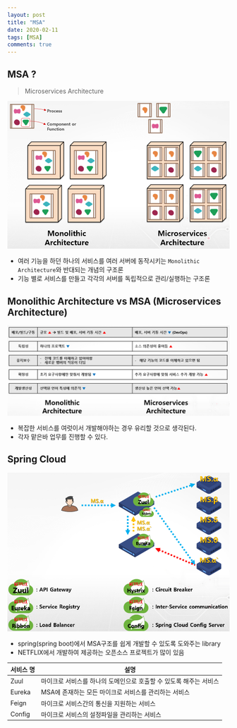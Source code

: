 ```yaml
---
layout: post
title: "MSA"
date: 2020-02-11
tags: [MSA]
comments: true
---
```


## MSA ?

 > Microservices Architecture

![MSA 구조](/assets/imgs/2020-02-11/이미지_1581401611001.png)

 - 여러 기능을 하던 하나의 서비스를 여러 서버에 동작시키는 `Monolithic Architecture`와 반대되는 개념의 구조론
 - 기능 별로 서비스를 만들고 각각의 서버를 독립적으로 관리/실행하는 구조론

## Monolithic Architecture vs MSA (Microservices Architecture)

![verse](/assets/imgs/2020-02-11/이미지_1581401633001.png)

 - 복잡한 서비스를 여럿이서 개발해야하는 경우 유리할 것으로 생각된다.
 - 각자 맡은바 업무를 진행할 수 있다.

## Spring Cloud

![Spring Cloud](/assets/imgs/2020-02-11/이미지_1581401654001.png)

 - spring(spring boot)에서 MSA구조를 쉽게 개발할 수 있도록 도와주는 library
 - NETFLIX에서 개발하여 제공하는 오픈소스 프로젝트가 많이 있음

|서비스 명|설명|
|---|---|
|Zuul|마이크로 서비스를 하나의 도메인으로 호출할 수 있도록 해주는 서비스|
|Eureka|MSA에 존재하는 모든 마이크로 서비스를 관리하는 서비스|
|Feign|마이크로 서비스간의 통신을 지원하는 서비스|
|Config|마이크로 서비스의 설정파일을 관리하는 서비스|

